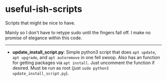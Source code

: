 # useful-ish-scripts
Scripts that might be nice to have.

Mainly so I don't have to retype sudo until the fingers fall off.
I make no promise of elegance within this code.

___
- __update_install_script.py__: Simple python3 script that does `apt update`, `apt upgrade`, and `apt autoremove` in one fell swoop. Also has an function for getting packages via `apt install`. Just uncomment the function if desired. Must be run as root (just `sudo python3 update_install_script.py`).
